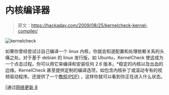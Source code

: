 # 内核编译器

> 原文：<https://hackaday.com/2009/08/25/kernelcheck-kernel-compiler/>

![kernelcheck](img/e0a288c33de211e5dac86fa61584ce35.png "kernelcheck")

如果你曾经尝试过自己编译一个 linux 内核，你就会知道配置和处理依赖关系的头痛之处。对于基于 debian 的 linux 发行版，如 Ubuntu，KernelCheck 使这成为一个点击过程。你可以用它来编译和安装任何 2.6 版本。*稳定的内核以及出血的边缘。KernelCheck 甚至提供定制的编译选项，如包含内核补丁或滚动专有的视频驱动程序。还提供了一个[教程(PDF)](http://kcheck.sourceforge.net/pool/Documentation-Lumen.pdf) ，这样你就可以看到你正在进入什么状态。

[通过[网络更新 8](http://webupd8.blogspot.com/2009/08/program-which-automatically-compiles.html)